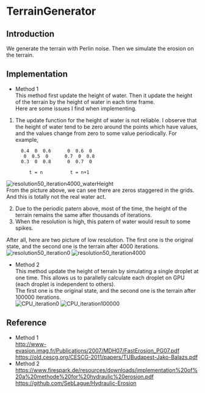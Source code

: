 # TerrainGenerator

## Introduction
We generate the terrain with Perlin noise. Then we simulate the erosion on the terrain.

## Implementation
* Method 1 <br>
This method first update the height of water. Then it update the height of the terrain by the height of water in each time frame. <br>
Here are some issues I find when implementing.
1. The update function for the height of water is not reliable. I observe that the height of water tend to be zero around the points which have values, and the values change from zero to some value periodically.
For example, <br>

         0.4  0  0.6      0  0.6  0
          0  0.5  0      0.7  0  0.8
         0.3  0  0.8      0  0.7  0
         
            t = n          t = n+1

![resolution50_iteration4000_waterHeight](https://user-images.githubusercontent.com/37297994/133361394-a37860fe-b6e0-4e1c-a4c2-f182fa9bc206.png) <br>
From the picture above, we can see there are zeros staggered in the grids. And this is totally not the real water act.

2. Due to the periodic patern above, most of the time, the height of the terrain remains the same after thousands of iterations.
3. When the resolution is high, this patern of water would result to some spikes.

After all, here are two picture of low resolution. The first one is the original state, and the second one is the terrain after 4000 iterations. <br>
![resolution50_iteration0](https://user-images.githubusercontent.com/37297994/133362215-d050ee99-3207-41e7-8254-a83d21c78612.png)
![resolution50_iteration4000](https://user-images.githubusercontent.com/37297994/133362218-a8f8fcdc-3bfe-4e69-9c89-9e8047e1519e.png)

* Method 2 <br>
This method update the height of terrain by simulating a single droplet at one time. This allows us to parallelly calculate each droplet on GPU (each droplet is independent to others). <br>
The first one is the original state, and the second one is the terrain after 100000 iterations. <br>
![CPU_iteration0](https://user-images.githubusercontent.com/37297994/133362671-acfaaebf-6fd3-4a7a-8e22-bafc7e59685a.png)
![CPU_iteration100000](https://user-images.githubusercontent.com/37297994/133362696-8df0e8c3-b86f-46cd-ac8f-53c307ef51b9.png)

## Reference
* Method 1 <br> http://www-evasion.imag.fr/Publications/2007/MDH07/FastErosion_PG07.pdf <br> https://old.cescg.org/CESCG-2011/papers/TUBudapest-Jako-Balazs.pdf
* Method 2 <br> https://www.firespark.de/resources/downloads/implementation%20of%20a%20methode%20for%20hydraulic%20erosion.pdf <br> https://github.com/SebLague/Hydraulic-Erosion
